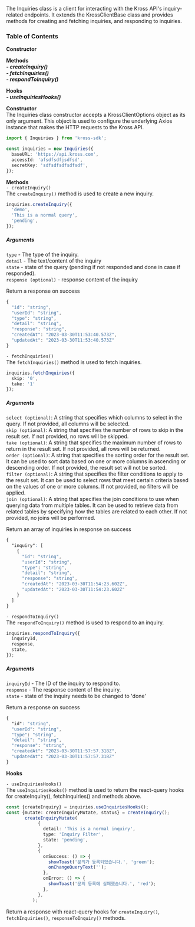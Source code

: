 The Inquiries class is a client for interacting with the Kross API's inquiry-related endpoints. It extends the KrossClientBase class and provides methods for creating and fetching inquiries, and responding to inquiries.

### Table of Contents
**Constructor** <br/>

**Methods** <br/>
***- createInquiry()*** <br/>
***- fetchInquiries()*** <br/>
***- respondToInquiry()*** <br/>

**Hooks** <br/>
***- useInquiriesHooks()***

**Constructor** <br/>
The Inquiries class constructor accepts a KrossClientOptions object as its only argument. This object is used to configure the underlying Axios instance that makes the HTTP requests to the Kross API.
```ts
import { Inquiries } from 'kross-sdk';

const inquiries = new Inquiries({
  baseURL: 'https://api.kross.com',
  accessId: 'afsdfsdfjsdfsd',
  secretKey: 'sdfsdfsdfsdfsdf',
});
```
**Methods** <br/>
`- createInquiry()` <br/>
The `createInquiry()` method is used to create a new inquiry.
```ts
inquiries.createInquiry({
  'demo',
  'This is a normal query',
  'pending',
});
```
##### Arguments <br/>
`type` - The type of the inquiry. <br/>
`detail` - The text/content of the inquiry <br />
`state` - state of the query (pending if not responded and done in case if responded). <br/>
`response (optional)` - response content of the inquiry <br/>

Return a response on success

```ts
{
  "id": "string",
  "userId": "string",
  "type": "string",
  "detail": "string",
  "response": "string",
  "createdAt": "2023-03-30T11:53:40.573Z",
  "updatedAt": "2023-03-30T11:53:40.573Z"
}
```
`- fetchInquiries()` <br/>
The `fetchInquiries()` method is used to fetch inquiries.

```ts
inquiries.fetchInquiries({
  skip: '0',
  take: '1'
});
```
##### Arguments <br/>
`select (optional)`: A string that specifies which columns to select in the query. If not provided, all columns will be selected.<br/>
`skip (optional)`: A string that specifies the number of rows to skip in the result set. If not provided, no rows will be skipped.<br/>
`take (optional)`: A string that specifies the maximum number of rows to return in the result set. If not provided, all rows will be returned.<br/>
`order (optional)`: A string that specifies the sorting order for the result set. It can be used to sort data based on one or more columns in ascending or descending order. If not provided, the result set will not be sorted.<br/>
`filter (optional)`: A string that specifies the filter conditions to apply to the result set. It can be used to select rows that meet certain criteria based on the values of one or more columns. If not provided, no filters will be applied.<br/>
`join (optional)`: A string that specifies the join conditions to use when querying data from multiple tables. It can be used to retrieve data from related tables by specifying how the tables are related to each other. If not provided, no joins will be performed.<br/>

Return an array of inquiries in response on success

```css
{
  "inquiry": [
    {
      "id": "string",
      "userId": "string",
      "type": "string",
      "detail": "string",
      "response": "string",
      "createdAt": "2023-03-30T11:54:23.602Z",
      "updatedAt": "2023-03-30T11:54:23.602Z"
    }
  ]
}
```
`- respondToInquiry()` <br />
The `respondToInquiry()` method is used to respond to an inquiry.

```ts
inquiries.respondToInquiry({
  inquiryId,
  response,
  state,
});
```
##### Arguments <br/>
`inquiryId` - The ID of the inquiry to respond to. <br />
`response` - The response content of the inquiry. <br/>
`state` - state of the inquiry needs to be changed to 'done' <br/>

Return a response on success

```css
{
  "id": "string",
  "userId": "string",
  "type": "string",
  "detail": "string",
  "response": "string",
  "createdAt": "2023-03-30T11:57:57.318Z",
  "updatedAt": "2023-03-30T11:57:57.318Z"
}
```

**Hooks** <br/>

`- useInquiriesHooks()` <br />
The `useInquiriesHooks()` method is used to return the react-query hooks for createInquiry(), fetchInquiries() and methods above.

```ts
const {createInquiry} = inquiries.useInquiriesHooks();
const {mutate: createInquiryMutate, status} = createInquiry();
       createInquiryMutate(
            {
              detail: 'This is a normal inquiry',
              type: 'Inquiry Filter',
              state: 'pending',
            },
            {
              onSuccess: () => {
                showToast('문의가 등록되었습니다.', 'green');
                onChangeQueryText('');
              },
              onError: () => {
                showToast('문의 등록에 실패했습니다.', 'red');
              },
            },
          );
```
Return a response with react-query hooks for `createInquiry()`, `fetchInquiries()`, `responseToInquiry()` methods.
